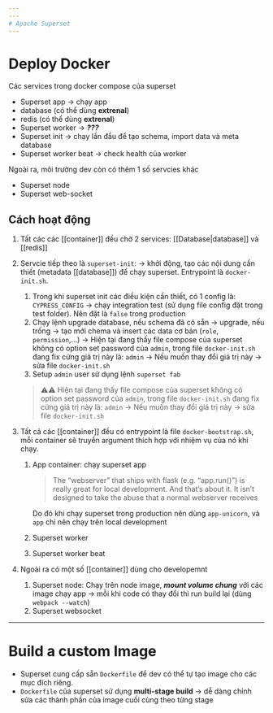 ```yaml
---
---
# Apache Superset
---
```

# Deploy Docker

Các services trong docker compose của superset
- Superset app -> chạy app
- database (có thể dùng **extrenal**)
- redis (có thể dùng **extrenal**)
- Superset worker -> ***???***
- Superset init -> chạy lần đầu để tạo schema, import data và meta database
- Superset worker beat -> check health của worker

Ngoài ra, môi trường dev còn có thêm 1 số servcies khác
- Superset node
- Superset web-socket

## Cách hoạt động

1. Tất các các [[container]] đều chờ 2 services: [[Database|database]] và [[redis]]
2. Servcie tiếp theo là `superset-init`: -> khởi động, tạo các nội dung cần thiết (metadata [[database]]) để chạy superset. Entrypoint là `docker-init.sh`.
	1. Trong khi superset init các điều kiện cần thiết, có 1 config là: `CYPRESS_CONFIG` -> chạy integration test (sử dụng file config đặt trong test folder). Nên đặt là `false` trong production
	2. Chạy lệnh upgrade database, nếu schema đã có sẵn -> upgrade, nếu trống -> tạo mới chema và insert các data cơ bản (`role`, `permission`,...)
	-> Hiện tại đang thấy file compose của superset không có option set password của `admin`, trong file `docker-init.sh` đang fix cứng giá trị này là: `admin` -> Nếu muốn thay đổi giá trị này -> sửa file `docker-init.sh`
	3. Setup `admin` user sử dụng lệnh `superset fab`
	> ⚠️⚠️ Hiện tại đang thấy file compose của superset không có option set password của `admin`, trong file `docker-init.sh` đang fix cứng giá trị này là: `admin` -> Nếu muốn thay đổi giá trị này -> sửa file `docker-init.sh`

3. Tất cả các [[container]] đều có entrypoint là file `docker-bootstrap.sh`, mỗi container sẽ truyền argument thích hợp với nhiệm vụ của nó khi chạy.
	1. App container: chạy superset app
		> The “webserver” that ships with flask (e.g. “app.run()”) is really great for local development. And that’s about it. It isn’t designed to take the abuse that a normal webserver receives
		
		Do đó khi chạy superset trong production nên dùng `app-unicorn`, và `app` chỉ nên chạy trên local development
	2. Superset worker
	3. Superset worker beat
4. Ngoài ra có một số [[container]] dùng cho developemnt
	1. Superset node: Chạy trên node image, ***mount volume chung*** với các image chạy app -> mỗi khi code có thay đổi thì run build lại (dùng `webpack --watch`)
	2. Superset websocket
---
# Build a custom Image
- Superset cung cấp sẵn `Dockerfile` để dev có thể tự tạo image cho các mục đích riêng.
- `Dockerfile` của superset sử dụng **multi-stage build** -> dễ dàng chỉnh sửa các thành phần của image cuối cùng theo từng stage